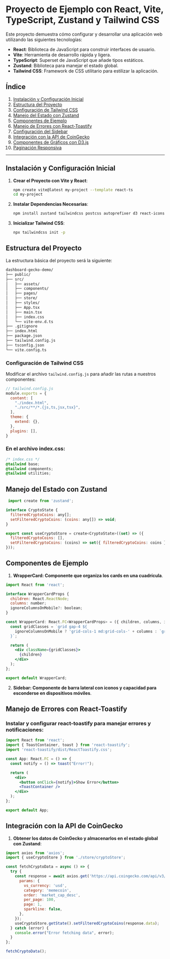 # Proyecto de Ejemplo con React, Vite, TypeScript, Zustand y Tailwind CSS

Este proyecto demuestra cómo configurar y desarrollar una aplicación web utilizando las siguientes tecnologías:

- **React**: Biblioteca de JavaScript para construir interfaces de usuario.
- **Vite**: Herramienta de desarrollo rápida y ligera.
- **TypeScript**: Superset de JavaScript que añade tipos estáticos.
- **Zustand**: Biblioteca para manejar el estado global.
- **Tailwind CSS**: Framework de CSS utilitario para estilizar la aplicación.

## Índice

1. [Instalación y Configuración Inicial](#instalación-y-configuración-inicial)
2. [Estructura del Proyecto](#estructura-del-proyecto)
3. [Configuración de Tailwind CSS](#configuración-de-tailwind-css)
4. [Manejo del Estado con Zustand](#manejo-del-estado-con-zustand)
5. [Componentes de Ejemplo](#componentes-de-ejemplo)
6. [Manejo de Errores con React-Toastify](#manejo-de-errores-con-react-toastify)
7. [Configuración del Sidebar](#configuración-del-sidebar)
8. [Integración con la API de CoinGecko](#integración-con-la-api-de-coingecko)
9. [Componentes de Gráficos con D3.js](#componentes-de-gráficos-con-d3js)
10. [Paginación Responsiva](#paginación-responsiva)

---

## Instalación y Configuración Inicial

1. **Crear el Proyecto con Vite y React**:
    ```bash
    npm create vite@latest my-project --template react-ts
    cd my-project
    ```

2. **Instalar Dependencias Necesarias**:
    ```bash
    npm install zustand tailwindcss postcss autoprefixer d3 react-icons react-toastify axios react-router-dom
    ```

3. **Inicializar Tailwind CSS**:
    ```bash
    npx tailwindcss init -p
    ```

## Estructura del Proyecto

La estructura básica del proyecto será la siguiente:

```bash
dashboard-gecko-demo/
├── public/
├── src/
│   ├── assets/
│   ├── components/
│   ├── pages/
│   ├── store/
│   ├── styles/
│   ├── App.tsx
│   ├── main.tsx
│   ├── index.css
│   └── vite-env.d.ts
├── .gitignore
├── index.html
├── package.json
├── tailwind.config.js
├── tsconfig.json
└── vite.config.ts
```

### Configuración de Tailwind CSS

Modificar el archivo `tailwind.config.js` para añadir las rutas a nuestros componentes:

```js
// tailwind.config.js
module.exports = {
  content: [
    "./index.html",
    "./src/**/*.{js,ts,jsx,tsx}",
  ],
  theme: {
    extend: {},
  },
  plugins: [],
}

```

### En el archivo index.css:

```css
/* index.css */
@tailwind base;
@tailwind components;
@tailwind utilities;
```

## Manejo del Estado con Zustand
 
```jsx
 import create from 'zustand';

interface CryptoState {
  filteredCryptoCoins: any[];
  setFilteredCryptoCoins: (coins: any[]) => void;
}

export const useCryptoStore = create<CryptoState>((set) => ({
  filteredCryptoCoins: [],
  setFilteredCryptoCoins: (coins) => set({ filteredCryptoCoins: coins }),
}));
```

## Componentes de Ejemplo

1. **WrapperCard: Componente que organiza los cards en una cuadrícula**.

```jsx
import React from 'react';

interface WrapperCardProps {
  children: React.ReactNode;
  columns: number;
  ignoreColumnsOnMobile?: boolean;
}

const WrapperCard: React.FC<WrapperCardProps> = ({ children, columns, ignoreColumnsOnMobile = false }) => {
  const gridClasses = `grid gap-4 ${
    ignoreColumnsOnMobile ? 'grid-cols-1 md:grid-cols-' + columns : `grid-cols-1 sm:grid-cols-${columns}`
  }`;

  return (
    <div className={gridClasses}>
      {children}
    </div>
  );
};

export default WrapperCard;
```
2. **Sidebar: Componente de barra lateral con iconos y capacidad para esconderse en dispositivos móviles**.

## Manejo de Errores con React-Toastify

### Instalar y configurar react-toastify para manejar errores y notificaciones:

```jsx
import React from 'react';
import { ToastContainer, toast } from 'react-toastify';
import 'react-toastify/dist/ReactToastify.css';

const App: React.FC = () => {
  const notify = () => toast("Error!");

  return (
    <div>
      <button onClick={notify}>Show Error</button>
      <ToastContainer />
    </div>
  );
};

export default App;
```

## Integración con la API de CoinGecko

1. **Obtener los datos de CoinGecko y almacenarlos en el estado global con Zustand**:
```jsx
import axios from 'axios';
import { useCryptoStore } from './store/cryptoStore';

const fetchCryptoData = async () => {
  try {
    const response = await axios.get('https://api.coingecko.com/api/v3/coins/markets', {
      params: {
        vs_currency: 'usd',
        category: 'memecoin',
        order: 'market_cap_desc',
        per_page: 100,
        page: 1,
        sparkline: false,
      },
    });
    useCryptoStore.getState().setFilteredCryptoCoins(response.data);
  } catch (error) {
    console.error("Error fetching data", error);
  }
};

fetchCryptoData();
```
